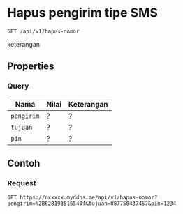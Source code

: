 # Hapus pengirim tipe SMS
```http
GET /api/v1/hapus-nomor
```
keterangan
## Properties
### Query
Nama  | Nilai | Keterangan
--- | --- | ---
<code>pengirim</code> | ? | ?
<code>tujuan</code> | ? | ?
<code>pin</code> | ? | ?

## Contoh

### Request
```http
GET https://nxxxxx.myddns.me/api/v1/hapus-nomor?pengirim=%2B6281935155404&tujuan=087758437457&pin=1234
```
